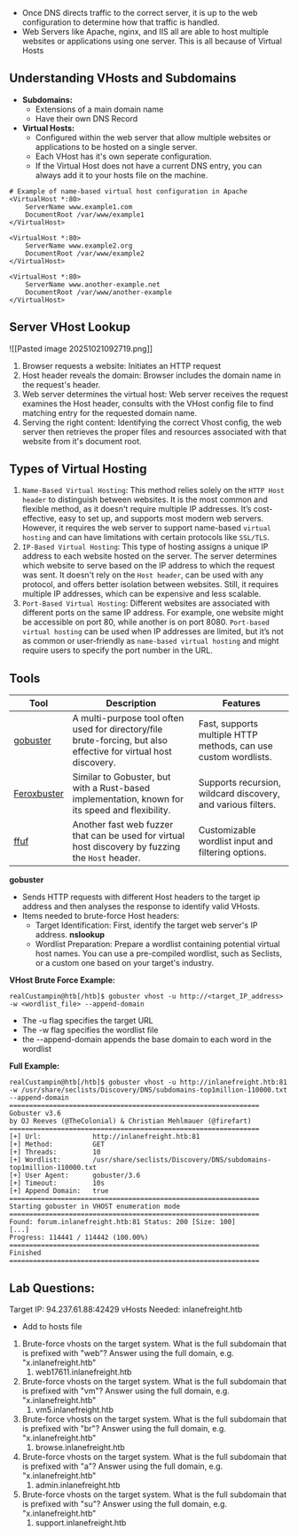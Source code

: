 - Once DNS directs traffic to the correct server, it is up to the web configuration to determine how that traffic is handled. 
- Web Servers like Apache, nginx, and IIS all are able to host multiple websites or applications using one server. This is all because of Virtual Hosts

## Understanding VHosts and Subdomains

- **Subdomains:**
	- Extensions of a main domain name
	- Have their own DNS Record
- **Virtual Hosts:**
	- Configured within the web server that allow multiple websites or applications to be hosted on a single server. 
	- Each VHost has it's own seperate configuration.
	- If the Virtual Host does not have a current DNS entry, you can always add it to your hosts file on the machine. 

```apacheconf
# Example of name-based virtual host configuration in Apache
<VirtualHost *:80>
    ServerName www.example1.com
    DocumentRoot /var/www/example1
</VirtualHost>

<VirtualHost *:80>
    ServerName www.example2.org
    DocumentRoot /var/www/example2
</VirtualHost>

<VirtualHost *:80>
    ServerName www.another-example.net
    DocumentRoot /var/www/another-example
</VirtualHost>
```

## Server VHost Lookup

![[Pasted image 20251021092719.png]]
1. Browser requests a website: Initiates an HTTP request
2. Host header reveals the domain: Browser includes the domain name in the request's header.
3. Web server determines the virtual host: Web server receives the request examines the Host header, consults with the VHost config file to find matching entry for the requested domain name. 
4. Serving the right content: Identifying the correct Vhost config, the web server then retrieves the proper files and resources associated with that website from it's document root. 

## Types of Virtual Hosting
1. `Name-Based Virtual Hosting`: This method relies solely on the `HTTP Host header` to distinguish between websites. It is the most common and flexible method, as it doesn't require multiple IP addresses. It’s cost-effective, easy to set up, and supports most modern web servers. However, it requires the web server to support name-based `virtual hosting` and can have limitations with certain protocols like `SSL/TLS`.
2. `IP-Based Virtual Hosting`: This type of hosting assigns a unique IP address to each website hosted on the server. The server determines which website to serve based on the IP address to which the request was sent. It doesn't rely on the `Host header`, can be used with any protocol, and offers better isolation between websites. Still, it requires multiple IP addresses, which can be expensive and less scalable.
3. `Port-Based Virtual Hosting`: Different websites are associated with different ports on the same IP address. For example, one website might be accessible on port 80, while another is on port 8080. `Port-based virtual hosting` can be used when IP addresses are limited, but it’s not as common or user-friendly as `name-based virtual hosting` and might require users to specify the port number in the URL.

## Tools

| Tool                                                 | Description                                                                                                      | Features                                                        |
| ---------------------------------------------------- | ---------------------------------------------------------------------------------------------------------------- | --------------------------------------------------------------- |
| [gobuster](https://github.com/OJ/gobuster)           | A multi-purpose tool often used for directory/file brute-forcing, but also effective for virtual host discovery. | Fast, supports multiple HTTP methods, can use custom wordlists. |
| [Feroxbuster](https://github.com/epi052/feroxbuster) | Similar to Gobuster, but with a Rust-based implementation, known for its speed and flexibility.                  | Supports recursion, wildcard discovery, and various filters.    |
| [ffuf](https://github.com/ffuf/ffuf)                 | Another fast web fuzzer that can be used for virtual host discovery by fuzzing the `Host` header.                | Customizable wordlist input and filtering options.              |

**gobuster**
- Sends HTTP requests with different Host headers to the target ip address and then analyses the response to identify valid VHosts. 
- Items needed to brute-force Host headers:
	- Target Identification: First, identify the target web server's IP address. **nslookup**
	- Wordlist Preparation: Prepare a wordlist containing potential virtual host names. You can use a pre-compiled wordlist, such as Seclists, or a custom one based on your target's industry. 

**VHost Brute Force Example:**
```shell-session
realCustampin@htb[/htb]$ gobuster vhost -u http://<target_IP_address> -w <wordlist_file> --append-domain
```

- The -u flag specifies the target URL
- The -w flag specifies the wordlist file
- the --append-domain appends the base domain to each word in the wordlist

**Full Example:**

```shell-session
realCustampin@htb[/htb]$ gobuster vhost -u http://inlanefreight.htb:81 -w /usr/share/seclists/Discovery/DNS/subdomains-top1million-110000.txt --append-domain
===============================================================
Gobuster v3.6
by OJ Reeves (@TheColonial) & Christian Mehlmauer (@firefart)
===============================================================
[+] Url:             http://inlanefreight.htb:81
[+] Method:          GET
[+] Threads:         10
[+] Wordlist:        /usr/share/seclists/Discovery/DNS/subdomains-top1million-110000.txt
[+] User Agent:      gobuster/3.6
[+] Timeout:         10s
[+] Append Domain:   true
===============================================================
Starting gobuster in VHOST enumeration mode
===============================================================
Found: forum.inlanefreight.htb:81 Status: 200 [Size: 100]
[...]
Progress: 114441 / 114442 (100.00%)
===============================================================
Finished
===============================================================
```

## Lab Questions: 

Target IP: 94.237.61.88:42429
vHosts Needed: inlanefreight.htb
- Add to hosts file
1. Brute-force vhosts on the target system. What is the full subdomain that is prefixed with "web"? Answer using the full domain, e.g. "x.inlanefreight.htb"
	1. web17611.inlanefreight.htb
2. Brute-force vhosts on the target system. What is the full subdomain that is prefixed with "vm"? Answer using the full domain, e.g. "x.inlanefreight.htb"
	1. vm5.inlanefreight.htb
3. Brute-force vhosts on the target system. What is the full subdomain that is prefixed with "br"? Answer using the full domain, e.g. "x.inlanefreight.htb"
	1. browse.inlanefreight.htb
4. Brute-force vhosts on the target system. What is the full subdomain that is prefixed with "a"? Answer using the full domain, e.g. "x.inlanefreight.htb"
	1. admin.inlanefreight.htb
5. Brute-force vhosts on the target system. What is the full subdomain that is prefixed with "su"? Answer using the full domain, e.g. "x.inlanefreight.htb"
	1. support.inlanefreight.htb

